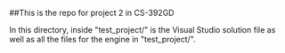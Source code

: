 ##This is the repo for project 2 in CS-392GD

In this directory, inside "test_project/" is the Visual Studio solution file as well as all the files for the engine in "test_project/".

